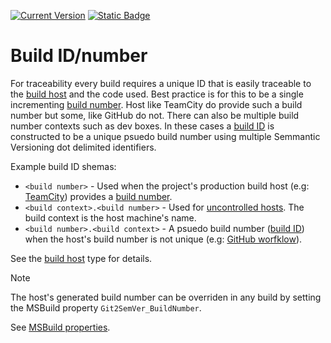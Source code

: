 ﻿---
uid: build-id
---

[![Current Version](https://img.shields.io/nuget/v/NoeticTools.Git2SemVer.MSBuild?label=Git2SemVer.MSBuild)](https://www.nuget.org/packages/NoeticTools.Git2SemVer.MsBuild)
<a href="https://github.com/NoeticTools/Git2SemVer">
  ![Static Badge](https://img.shields.io/badge/GitHub%20project-944248?logo=github)
</a>


# Build ID/number

For traceability every build requires a unique ID that is easily traceable to the [build host](xref:build-hosts) and the code used.
Best practice is for this to be a single incrementing [build number](xref:glossary#build-number). 
Host like TeamCity do provide such a build number but some, like GitHub do not.
There can also be multiple build number contexts such as dev boxes. 
In these cases a [build ID](xref:glossary#build-id) is constructed to be a unique psuedo build number using multiple Semmantic Versioning dot delimited identifiers.

Example build ID shemas:

* `<build number>`  - Used when the project's production build host (e.g: [TeamCity](xref:teamcity)) provides a [build number](xref:glossary#build-number).
* `<build context>.<build number>` - Used for [uncontrolled hosts](xref:uncontrolled-host). The build context is the host machine's name.
* `<build number>.<build context>` - A psuedo build number ([build ID](xref:glossary#build-id)) when the host's build number is not unique (e.g: [GitHub worfklow](xref:github-workflows)).

See the [build host](xref:build-hosts) type for details.

> [!NOTE]
> The host's generated build number can be overriden in any build by setting the MSBuild property `Git2SemVer_BuildNumber`.
>
> See [MSBuild properties](xref:versioning-msbuild-properties).